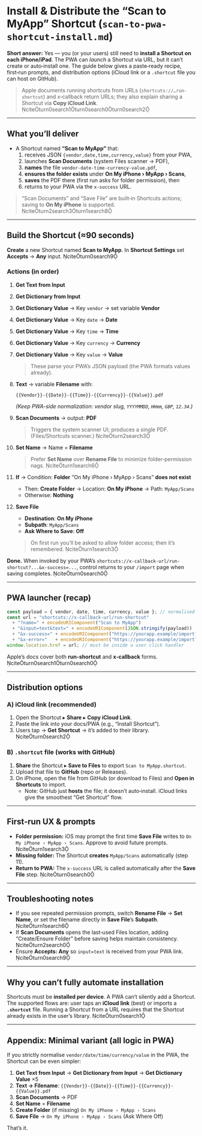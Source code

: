 # Install & Distribute the “Scan to MyApp” Shortcut (`scan-to-pwa-shortcut-install.md`)

**Short answer:** Yes — you (or your users) still need to **install a Shortcut on each iPhone/iPad**. The PWA can *launch* a Shortcut via URL, but it can’t create or auto‑install one. The guide below gives a paste‑ready recipe, first‑run prompts, and distribution options (iCloud link or a `.shortcut` file you can host on GitHub).

> Apple documents running shortcuts from URLs (`shortcuts://…run-shortcut`) and x‑callback return URLs; they also explain sharing a Shortcut via **Copy iCloud Link**. citeturn0search1turn0search0turn0search2

---

## What you’ll deliver

- A Shortcut named **“Scan to MyApp”** that:
  1) receives JSON `{vendor,date,time,currency,value}` from your PWA,  
  2) launches **Scan Documents** (system Files scanner → PDF),  
  3) **names** the file `vendor-date-time-currency-value.pdf`,  
  4) **ensures the folder exists** under **On My iPhone › MyApp › Scans**,  
  5) **saves** the PDF there (first run asks for folder permission), then  
  6) returns to your PWA via the `x-success` URL.

> “Scan Documents” and “Save File” are built‑in Shortcuts actions; saving to **On My iPhone** is supported. citeturn2search3turn1search8

---

## Build the Shortcut (≈90 seconds)

**Create** a new Shortcut named **Scan to MyApp**. In **Shortcut Settings** set **Accepts** → **Any** input. citeturn0search9

### Actions (in order)

1. **Get Text from Input**  
2. **Get Dictionary from Input**  
3. **Get Dictionary Value** → Key `vendor` → set variable **Vendor**  
4. **Get Dictionary Value** → Key `date` → **Date**  
5. **Get Dictionary Value** → Key `time` → **Time**  
6. **Get Dictionary Value** → Key `currency` → **Currency**  
7. **Get Dictionary Value** → Key `value` → **Value**  
   > These parse your PWA’s JSON payload (the PWA formats values already).

8. **Text** → variable **Filename** with:  
   ```
   {{Vendor}}-{{Date}}-{{Time}}-{{Currency}}-{{Value}}.pdf
   ```
   *(Keep PWA-side normalization: vendor slug, `YYYYMMDD`, `HHmm`, `GBP`, `12.34`.)*

9. **Scan Documents** → output: **PDF**  
   > Triggers the system scanner UI; produces a single PDF. (Files/Shortcuts scanner.) citeturn2search3

10. **Set Name** → Name = **Filename**  
    > Prefer **Set Name** over **Rename File** to minimize folder‑permission nags. citeturn1search6

11. **If** → Condition: **Folder** “On My iPhone › MyApp › Scans” **does not exist**  
    - Then: **Create Folder** → Location: **On My iPhone** → Path: `MyApp/Scans`  
    - Otherwise: **Nothing**

12. **Save File**  
    - **Destination**: **On My iPhone**  
    - **Subpath**: `MyApp/Scans`  
    - **Ask Where to Save**: **Off**  
    > On first run you’ll be asked to allow folder access; then it’s remembered. citeturn1search3

**Done.** When invoked by your PWA’s `shortcuts://x-callback-url/run-shortcut?...&x-success=...`, control returns to your `/import` page when saving completes. citeturn0search0

---

## PWA launcher (recap)

```js
const payload = { vendor, date, time, currency, value }; // normalised on PWA
const url = "shortcuts://x-callback-url/run-shortcut"
  + "?name=" + encodeURIComponent("Scan to MyApp")
  + "&input=text&text=" + encodeURIComponent(JSON.stringify(payload))
  + "&x-success=" + encodeURIComponent("https://yourapp.example/import?ok=1")
  + "&x-error="   + encodeURIComponent("https://yourapp.example/import?err=1");
window.location.href = url; // must be inside a user click handler
```

Apple’s docs cover both **run-shortcut** and **x‑callback** forms. citeturn0search1turn0search0

---

## Distribution options

### A) **iCloud link (recommended)**
1. Open the Shortcut ▸ **Share** ▸ **Copy iCloud Link**.  
2. Paste the link into your docs/PWA (e.g., “Install Shortcut”).  
3. Users tap → **Get Shortcut** → it’s added to their library. citeturn0search2

### B) **`.shortcut` file (works with GitHub)**
1. **Share** the Shortcut ▸ **Save to Files** to export `Scan to MyApp.shortcut`.  
2. Upload that file to **GitHub** (repo or Releases).  
3. On iPhone, open the file from GitHub (or download to Files) and **Open in Shortcuts** to import.  
   - Note: GitHub just **hosts** the file; it doesn’t auto‑install. iCloud links give the smoothest “Get Shortcut” flow.

---

## First‑run UX & prompts

- **Folder permission:** iOS may prompt the first time **Save File** writes to `On My iPhone › MyApp › Scans`. Approve to avoid future prompts. citeturn1search3  
- **Missing folder:** The Shortcut **creates** `MyApp/Scans` automatically (step 11).  
- **Return to PWA:** The `x-success` URL is called automatically after the **Save File** step. citeturn0search0

---

## Troubleshooting notes

- If you see repeated permission prompts, switch **Rename File** → **Set Name**, or set the filename directly in **Save File**’s **Subpath**. citeturn1search6  
- If **Scan Documents** opens the last‑used Files location, adding “Create/Ensure Folder” before saving helps maintain consistency. citeturn2search0  
- Ensure **Accepts: Any** so `input=text` is received from your PWA link. citeturn0search9

---

## Why you can’t fully automate installation

Shortcuts must be **installed per device**. A PWA can’t silently add a Shortcut. The supported flows are: user taps an **iCloud link** (best) or imports a **`.shortcut`** file. Running a Shortcut from a URL requires that the Shortcut already exists in the user’s library. citeturn0search1

---

## Appendix: Minimal variant (all logic in PWA)

If you strictly normalise `vendor/date/time/currency/value` in the PWA, the Shortcut can be even simpler:

1) **Get Text from Input** → **Get Dictionary from Input** → **Get Dictionary Value** ×5  
2) **Text → Filename**: `{{Vendor}}-{{Date}}-{{Time}}-{{Currency}}-{{Value}}.pdf`  
3) **Scan Documents** → PDF  
4) **Set Name** = **Filename**  
5) **Create Folder** (if missing) `On My iPhone › MyApp › Scans`  
6) **Save File** → `On My iPhone › MyApp › Scans` (Ask Where Off)

That’s it.
